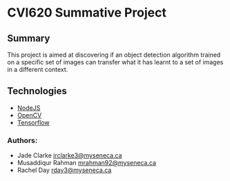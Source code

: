 # CVI620 Summative Project

## Summary
This project is aimed at discovering if an object detection algorithm trained on a specific set of images can transfer what it has learnt to a set of images in a different context.

## Technologies
- [NodeJS](https://nodejs.org/en/)
- [OpenCV](https://opencv.org/)
- [Tensorflow](https://www.tensorflow.org/)

### Authors:
- Jade Clarke <jrclarke3@myseneca.ca>
- Musaddiqur Rahman <mrahman92@myseneca.ca>
- Rachel Day <rday3@myseneca.ca>
